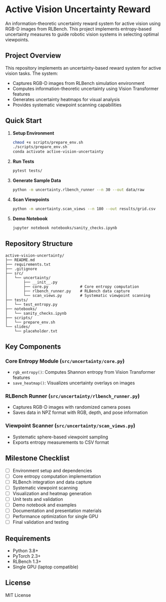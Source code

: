 # Active Vision Uncertainty Reward

An information-theoretic uncertainty reward system for active vision using RGB-D images from RLBench. This project implements entropy-based uncertainty measures to guide robotic vision systems in selecting optimal viewpoints.

## Project Overview

This repository implements an uncertainty-based reward system for active vision tasks. The system:
- Captures RGB-D images from RLBench simulation environment
- Computes information-theoretic uncertainty using Vision Transformer features
- Generates uncertainty heatmaps for visual analysis
- Provides systematic viewpoint scanning capabilities

## Quick Start

1. **Setup Environment**
   ```bash
   chmod +x scripts/prepare_env.sh
   ./scripts/prepare_env.sh
   conda activate active-vision-uncertainty
   ```

2. **Run Tests**
   ```bash
   pytest tests/
   ```

3. **Generate Sample Data**
   ```bash
   python -m uncertainty.rlbench_runner --n 30 --out data/raw
   ```

4. **Scan Viewpoints**
   ```bash
   python -m uncertainty.scan_views --n 180 --out results/grid.csv
   ```

5. **Demo Notebook**
   ```bash
   jupyter notebook notebooks/sanity_checks.ipynb
   ```

## Repository Structure

```
active-vision-uncertainty/
├── README.md
├── requirements.txt
├── .gitignore
├── src/
│   └── uncertainty/
│       ├── __init__.py
│       ├── core.py              # Core entropy computation
│       ├── rlbench_runner.py    # RLBench data capture
│       └── scan_views.py        # Systematic viewpoint scanning
├── tests/
│   └── test_entropy.py
├── notebooks/
│   └── sanity_checks.ipynb
├── scripts/
│   └── prepare_env.sh
└── slides/
    └── placeholder.txt
```

## Key Components

### Core Entropy Module (`src/uncertainty/core.py`)
- `rgb_entropy()`: Computes Shannon entropy from Vision Transformer features
- `save_heatmap()`: Visualizes uncertainty overlays on images

### RLBench Runner (`src/uncertainty/rlbench_runner.py`)
- Captures RGB-D images with randomized camera poses
- Saves data in NPZ format with RGB, depth, and pose information

### Viewpoint Scanner (`src/uncertainty/scan_views.py`)
- Systematic sphere-based viewpoint sampling
- Exports entropy measurements to CSV format

## Milestone Checklist

- [ ] Environment setup and dependencies
- [ ] Core entropy computation implementation
- [ ] RLBench integration and data capture
- [ ] Systematic viewpoint scanning
- [ ] Visualization and heatmap generation
- [ ] Unit tests and validation
- [ ] Demo notebook and examples
- [ ] Documentation and presentation materials
- [ ] Performance optimization for single GPU
- [ ] Final validation and testing

## Requirements

- Python 3.8+
- PyTorch 2.3+
- RLBench 1.3+
- Single GPU (laptop compatible)

## License

MIT License 
